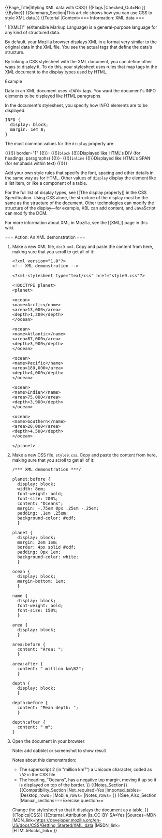 {{Page_Title|Styling XML data with CSS}}
{{Flags
|Checked_Out=No
}}
{{Byline}}
{{Summary_Section|This article shows how you can use CSS to style XML data.}}
{{Tutorial
|Content==== Information: XML data ===
 
''[[XML]]'' (eXtensible Markup Language) is a general-purpose language for any kind of structured data.

By default, your Mozilla browser displays XML in a format very similar to the original data in the XML file. You see the actual tags that define the data's structure.
 
By linking a CSS stylesheet with the XML document, you can define other ways to display it. To do this, your stylesheet uses rules that map tags in the XML document to the display types used by HTML.

Example

Data in an XML document uses <code>&lt;INFO&gt;</code> tags. You want the document's INFO elements to be displayed like HTML paragraphs.
        
In the document's stylesheet, you specify how INFO elements are to be displayed:

<pre class="lang-css">INFO {
  display: block;
  margin: 1em 0;
}</pre>
  
The most common values for the <code>display</code> property are:

{{{!}} border="1"
{{!}}-
{{!}}<code>block</code>
{{!}}Displayed like HTML's DIV (for headings, paragraphs)
{{!}}-
{{!}}<code>inline</code>
{{!}}Displayed like HTML's SPAN (for emphasis within text)
{{!}}} 

Add your own style rules that specify the font, spacing and other details in the same way as for HTML. Other values of <code>display</code> display the element like a list item, or like a component of a table.
        
For the full list of display types, see [[The display property]] in the CSS Specification. Using CSS alone, the structure of the display must be the same as the structure of the document. Other technologies can modify the structure of the display—for example, XBL can add content, and JavaScript can modify the DOM.
 
For more information about XML in Mozilla, see the [[XML]] page in this wiki.

=== Action: An XML demonstration ===

<ol>
<li>
<p>Make a new XML file, <code>doc9.xml</code>. Copy and paste the content from here, making sure that you scroll to get all of it:</p>
  
<pre class="lang-markup">
&lt;?xml version="1.0"?&gt;
&lt;!-- XML demonstration --&gt;

&lt;?xml-stylesheet type="text/css" href="style9.css"?&gt;

&lt;!DOCTYPE planet&gt;
&lt;planet&gt;

&lt;ocean&gt;
&lt;name&gt;Arctic&lt;/name&gt;
&lt;area&gt;13,000&lt;/area&gt;
&lt;depth&gt;1,200&lt;/depth&gt;
&lt;/ocean&gt;

&lt;ocean&gt;
&lt;name&gt;Atlantic&lt;/name&gt;
&lt;area&gt;87,000&lt;/area&gt;
&lt;depth&gt;3,900&lt;/depth&gt;
&lt;/ocean&gt;

&lt;ocean&gt;
&lt;name&gt;Pacific&lt;/name&gt;
&lt;area&gt;180,000&lt;/area&gt;
&lt;depth&gt;4,000&lt;/depth&gt;
&lt;/ocean&gt;

&lt;ocean&gt;
&lt;name&gt;Indian&lt;/name&gt;
&lt;area&gt;75,000&lt;/area&gt;
&lt;depth&gt;3,900&lt;/depth&gt;
&lt;/ocean&gt;

&lt;ocean&gt;
&lt;name&gt;Southern&lt;/name&gt;
&lt;area&gt;20,000&lt;/area&gt;
&lt;depth&gt;4,500&lt;/depth&gt;
&lt;/ocean&gt;

&lt;/planet&gt;</pre>
</li>
<li>
<p>Make a new CSS file, <code>style9.css</code>. Copy and paste the content from here, making sure that you scroll to get all of it:</p>
  
<pre class="lang-css">/*** XML demonstration ***/

planet:before {
  display: block;
  width: 8em;
  font-weight: bold;
  font-size: 200%;
  content: "Oceans";
  margin: -.75em 0px .25em -.25em;
  padding: .1em .25em;
  background-color: #cdf;
  }

planet {
  display: block;
  margin: 2em 1em;
  border: 4px solid #cdf;
  padding: 0px 1em;
  background-color: white;
  }

ocean {
  display: block;
  margin-bottom: 1em;
  }

name {
  display: block;
  font-weight: bold;
  font-size: 150%;
  }

area {
  display: block;
  }

area:before {
  content: "Area: ";
  }

area:after {
  content: " million km\B2";
  }

depth {
  display: block;
  }

depth:before {
  content: "Mean depth: ";
  }

depth:after {
  content: " m";
}</pre>
</li>
<li>
<p>Open the document in your browser:</p>
<p class="note">Note: add dabblet or screenshot to show result</p>
 
Notes about this demonstration:
 
* The superscript 2 (in "million km²") a Unicode character, coded as <code>\B2</code> in the CSS file.
* The heading, "Oceans", has a negative top margin, moving it up so it is displayed on top of the border.
}}
{{Notes_Section}}
{{Compatibility_Section
|Not_required=Yes
|Imported_tables=
|Desktop_rows=
|Mobile_rows=
|Notes_rows=
}}
{{See_Also_Section
|Manual_sections===Exercise question==

Change the stylesheet so that it displays the document as a table.
}}
{{Topics|CSS}}
{{External_Attribution
|Is_CC-BY-SA=Yes
|Sources=MDN
|MDN_link=https://developer.mozilla.org/en-US/docs/CSS/Getting_Started/XML_data
|MSDN_link=
|HTML5Rocks_link=
}}